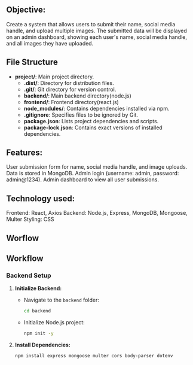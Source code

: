 ## Objective: ##
Create a system that allows users to submit their name, social media handle, and upload multiple images. The submitted data will be displayed on an admin dashboard, showing each user's name, social media handle, and all images they have uploaded.

## File Structure ##


- **project/**: Main project directory.
  - **.dist/**: Directory for distribution files.
  - **.git/**: Git directory for version control.
  - **backend/**: Main backend directory(node.js)
  - **frontend/**: Frontend directory(react.js)
  - **node_modules/**: Contains dependencies installed via npm.
  - **.gitignore**: Specifies files to be ignored by Git.
  - **package.json**: Lists project dependencies and scripts.
  - **package-lock.json**: Contains exact versions of installed dependencies.

## Features: ##
User submission form for name, social media handle, and image uploads.
Data is stored in MongoDB.
Admin login (username: admin, password: admin@1234).
Admin dashboard to view all user submissions.

## Technology used: #
Frontend: React, Axios
Backend: Node.js, Express, MongoDB, Mongoose, Multer
Styling: CSS

## Worflow ##

## Workflow

### Backend Setup

1. **Initialize Backend:**
   - Navigate to the `backend` folder:
     ```bash
     cd backend
     ```
   - Initialize Node.js project:
     ```bash
     npm init -y
     ```

2. **Install Dependencies:**
   ```bash
   npm install express mongoose multer cors body-parser dotenv

